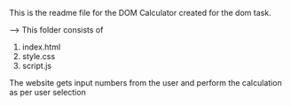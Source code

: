 This is the readme file for the DOM Calculator created for the dom task.

--> This folder consists of

1. index.html
2. style.css
3. script.js

The website gets input numbers from the user and perform the calculation as per user selection